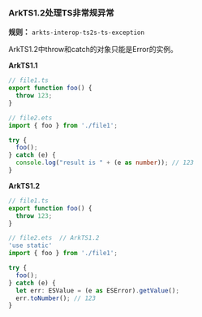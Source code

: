 ### ArkTS1.2处理TS非常规异常

**规则：** `arkts-interop-ts2s-ts-exception`

ArkTS1.2中throw和catch的对象只能是Error的实例。

**ArkTS1.1**
```typescript
// file1.ts
export function foo() {
  throw 123;
}

// file2.ets
import { foo } from './file1';

try {
  foo();
} catch (e) {
  console.log("result is " + (e as number)); // 123
}
```

**ArkTS1.2**
```typescript
// file1.ts
export function foo() {
  throw 123;
}

// file2.ets  // ArkTS1.2
'use static'
import { foo } from './file1';

try {
  foo();
} catch (e) {
  let err: ESValue = (e as ESError).getValue();
  err.toNumber(); // 123
}
```